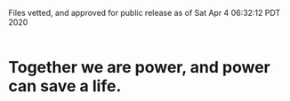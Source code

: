 Files vetted, and approved for public release as of Sat Apr  4 06:32:12 PDT 2020<br><br><h1>Together we are power, and power can save a life.</h1>
